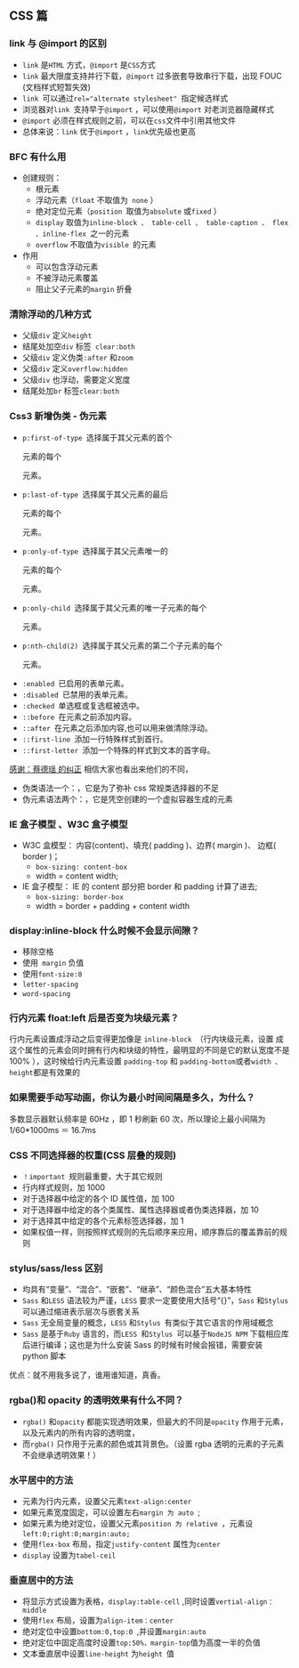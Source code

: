 ## CSS 篇

### link 与 @import 的区别

- `link` 是`HTML` 方式，`@import` 是`CSS`方式
- `link` 最大限度支持并行下载，`@import` 过多嵌套导致串行下载，出现 FOUC (文档样式短暂失效)
- `link `可以通过`rel="alternate stylesheet" `指定候选样式
- 浏览器对`link `支持早于`@import` ，可以使用`@import` 对老浏览器隐藏样式
- `@import` 必须在样式规则之前，可以在`css`文件中引用其他文件
- 总体来说：`link` 优于`@import` ，`link`优先级也更高

### BFC 有什么用

- 创建规则：
  - 根元素
  - 浮动元素（`float` 不取值为` none` ）
  - 绝对定位元素（`position `取值为`absolute` 或`fixed` ）
  - `display` 取值为`inline-block 、 table-cell 、 table-caption 、 flex 、inline-flex `之一的元素
  - `overflow` 不取值为`visible `的元素
- 作用
  - 可以包含浮动元素
  - 不被浮动元素覆盖
  - 阻止父子元素的`margin` 折叠

### 清除浮动的几种方式

- 父级`div` 定义`height`
- 结尾处加空`div` 标签` clear:both`
- 父级`div` 定义伪类`:after` 和`zoom`
- 父级`div` 定义`overflow:hidden`
- 父级`div` 也浮动，需要定义宽度
- 结尾处加`br` 标签`clear:both`

### Css3 新增伪类 - 伪元素

- `p:first-of-type `选择属于其父元素的首个 <p> 元素的每个 <p> 元素。
- `p:last-of-type `选择属于其父元素的最后 <p> 元素的每个 <p> 元素。
- `p:only-of-type `选择属于其父元素唯一的 <p> 元素的每个 <p> 元素。
- `p:only-child `选择属于其父元素的唯一子元素的每个 <p> 元素。
- `p:nth-child(2) `选择属于其父元素的第二个子元素的每个 <p> 元素。
- `:enabled `已启用的表单元素。
- `:disabled `已禁用的表单元素。
- `:checked `单选框或复选框被选中。
- `::before `在元素之前添加内容。
- `::after `在元素之后添加内容,也可以用来做清除浮动。
- `::first-line `添加一行特殊样式到首行。
- `::first-letter `添加一个特殊的样式到文本的首字母。

[感谢：蔡德瑶 的纠正](https://juejin.cn/user/114004942402045)
相信大家也看出来他们的不同，

- 伪类语法一个：，它是为了弥补 css 常规类选择器的不足
- 伪元素语法两个：，它是凭空创建的一个虚拟容器生成的元素

### IE 盒子模型 、W3C 盒子模型

- W3C 盒模型： 内容(content)、填充( padding )、边界( margin )、 边框( border )；
  - `box-sizing: content-box`
  - width = content width;
- IE 盒子模型： IE 的 content 部分把 border 和 padding 计算了进去;
  - `box-sizing: border-box`
  - width = border + padding + content width

### display:inline-block 什么时候不会显示间隙？

- 移除空格
- 使用` margin` 负值
- 使用`font-size:0`
- `letter-spacing`
- `word-spacing`

### 行内元素 float:left 后是否变为块级元素？

行内元素设置成浮动之后变得更加像是 `inline-block `（行内块级元素，设置
成这个属性的元素会同时拥有行内和块级的特性，最明显的不同是它的默认宽度不是 100% ），这时候给行内元素设置 `padding-top` 和 `padding-bottom`或者`width 、 height`都是有效果的

### 如果需要手动写动画，你认为最小时间间隔是多久，为什么？

多数显示器默认频率是 60Hz ，即 1 秒刷新 60 次，所以理论上最小间隔为
1/60\*1000ms ＝ 16.7ms

### CSS 不同选择器的权重(CSS 层叠的规则)

- `！important `规则最重要，大于其它规则
- 行内样式规则，加 1000
- 对于选择器中给定的各个 ID 属性值，加 100
- 对于选择器中给定的各个类属性、属性选择器或者伪类选择器，加 10
- 对于选择其中给定的各个元素标签选择器，加 1
- 如果权值一样，则按照样式规则的先后顺序来应用，顺序靠后的覆盖靠前的规则

### stylus/sass/less 区别

- 均具有“变量”、“混合”、“嵌套”、“继承”、“颜色混合”五大基本特性
- `Sass` 和`LESS` 语法较为严谨，`LESS` 要求一定要使用大括号“{}”，`Sass` 和`Stylus` 可以通过缩进表示层次与嵌套关系
- `Sass` 无全局变量的概念，`LESS` 和`Stylus `有类似于其它语言的作用域概念
- `Sass` 是基于`Ruby` 语言的，而`LESS `和`Stylus `可以基于`NodeJS NPM` 下载相应库后进行编译；这也是为什么安装 Sass 的时候有时候会报错，需要安装 python 脚本

优点：就不用我多说了，谁用谁知道，真香。

### rgba()和 opacity 的透明效果有什么不同？

- `rgba()` 和`opacity` 都能实现透明效果，但最大的不同是`opacity` 作用于元素，以及元素内的所有内容的透明度，
- 而`rgba()` 只作用于元素的颜色或其背景色。（设置 rgba 透明的元素的子元素不会继承透明效果！）

### 水平居中的方法

- 元素为行内元素，设置父元素`text-align:center`
- 如果元素宽度固定，可以设置左右`margin 为 auto `;
- 如果元素为绝对定位，设置父元素`position 为 relative `，元素设`left:0;right:0;margin:auto;`
- 使用`flex-box` 布局，指定`justify-content` 属性为`center `
- `display` 设置为`tabel-ceil`

### 垂直居中的方法

- 将显示方式设置为表格，`display:table-cell` ,同时设置`vertial-align：middle`
- 使用`flex` 布局，设置为`align-item：center`
- 绝对定位中设置`bottom:0,top:0 `,并设置`margin:auto`
- 绝对定位中固定高度时设置`top:50%，margin-top`值为高度一半的负值
- 文本垂直居中设置`line-height` 为`height `值
